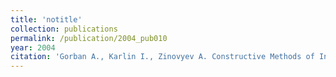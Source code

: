 ```yaml
---
title: 'notitle'
collection: publications
permalink: /publication/2004_pub010
year: 2004
citation: 'Gorban A., Karlin I., Zinovyev A. Constructive Methods of Invariant Manifolds for Kinetic Problems. 2004. <i>Physics Reports</i> <b>396</b>, pp.197-403.<br>'
---
```

